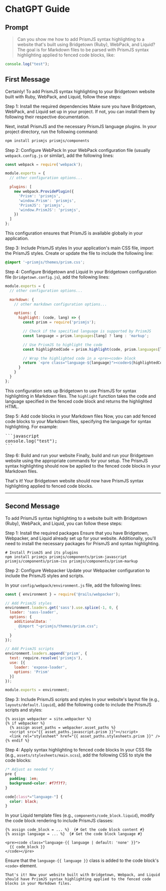 # ChatGPT Guide

## Prompt
> Can you show me how to add PrismJS syntax highlighting to a website that's built using Bridgetown (Ruby), WebPack, and Liquid? The goal is for Markdown files to be parsed with PrismJS syntax highlighting applied to fenced code blocks, like:
>
```js
console.log("test");
```

## First Message
Certainly! To add PrismJS syntax highlighting to your Bridgetown website built with Ruby, WebPack, and Liquid, follow these steps:

Step 1: Install the required dependencies
Make sure you have Bridgetown, WebPack, and Liquid set up in your project. If not, you can install them by following their respective documentation.

Next, install PrismJS and the necessary PrismJS language plugins. In your project directory, run the following command:

```bash
npm install prismjs prismjs/components
```

Step 2: Configure WebPack
In your WebPack configuration file (usually `webpack.config.js` or similar), add the following lines:

```javascript
const webpack = require('webpack');

module.exports = {
  // other configuration options...

  plugins: [
    new webpack.ProvidePlugin({
      'Prism': 'prismjs',
      'window.Prism': 'prismjs',
      'PrismJS': 'prismjs',
      'window.PrismJS': 'prismjs',
    })
  ]
};
```

This configuration ensures that PrismJS is available globally in your application.

Step 3: Include PrismJS styles
In your application's main CSS file, import the PrismJS styles. Create or update the file to include the following line:

```css
@import '~prismjs/themes/prism.css';
```

Step 4: Configure Bridgetown and Liquid
In your Bridgetown configuration file (`bridgetown.config.js`), add the following lines:

```javascript
module.exports = {
  // other configuration options...

  markdown: {
    // other markdown configuration options...

    options: {
      highlight: (code, lang) => {
        const prism = require('prismjs');

        // Check if the specified language is supported by PrismJS
        const language = prism.languages[lang] ? lang : 'markup';

        // Use PrismJS to highlight the code
        const highlightedCode = prism.highlight(code, prism.languages[language], language);

        // Wrap the highlighted code in a <pre><code> block
        return `<pre class="language-${language}"><code>${highlightedCode}</code></pre>`;
      }
    }
  }
};
```

This configuration sets up Bridgetown to use PrismJS for syntax highlighting in Markdown files. The `highlight` function takes the code and language specified in the fenced code block and returns the highlighted HTML.

Step 5: Add code blocks in your Markdown files
Now, you can add fenced code blocks to your Markdown files, specifying the language for syntax highlighting. For example:

<pre lang="markdown">
```javascript
console.log("test");
```
</pre>

Step 6: Build and run your website
Finally, build and run your Bridgetown website using the appropriate commands for your setup. The PrismJS syntax highlighting should now be applied to the fenced code blocks in your Markdown files.

That's it! Your Bridgetown website should now have PrismJS syntax highlighting applied to fenced code blocks.


---

## Second Message

To add PrismJS syntax highlighting to a website built with Bridgetown (Ruby), WebPack, and Liquid, you can follow these steps:

Step 1: Install the required packages
Ensure that you have Bridgetown, Webpacker, and Liquid already set up for your website. Additionally, you'll need to install the necessary packages for PrismJS and syntax highlighting.

```shell
# Install PrismJS and its plugins
npm install prismjs prismjs/components/prism-javascript prismjs/components/prism-css prismjs/components/prism-markup
```

Step 2: Configure Webpacker
Update your Webpacker configuration to include the PrismJS styles and scripts.

In your `config/webpack/environment.js` file, add the following lines:

```javascript
const { environment } = require('@rails/webpacker');

// Add PrismJS styles
environment.loaders.get('sass').use.splice(-1, 0, {
  loader: 'sass-loader',
  options: {
    additionalData: `
      @import "~prismjs/themes/prism.css";
    `
  }
});

// Add PrismJS scripts
environment.loaders.append('prism', {
  test: require.resolve('prismjs'),
  use: [{
    loader: 'expose-loader',
    options: 'Prism'
  }]
});

module.exports = environment;
```

Step 3: Include PrismJS scripts and styles
In your website's layout file (e.g., `layouts/default.liquid`), add the following code to include the PrismJS scripts and styles:

```liquid
{% assign webpacker = site.webpacker %}
{% if webpacker %}
  {% assign asset_paths = webpacker.asset_paths %}
  <script src="{{ asset_paths.javascript.prism }}"></script>
  <link rel="stylesheet" href="{{ asset_paths.stylesheets.prism }}" />
{% endif %}
```

Step 4: Apply syntax highlighting to fenced code blocks
In your CSS file (e.g., `assets/stylesheets/main.scss`), add the following CSS to style the code blocks:

```css
/* Adjust as needed */
pre {
  padding: 1em;
  background-color: #f7f7f7;
}

code[class*="language-"] {
  color: black;
}
```

In your Liquid template files (e.g., `components/code_block.liquid`), modify the code block rendering to include PrismJS classes:

```liquid
{% assign code_block = ... %}  {# Get the code block content #}
{% assign language = ... %}  {# Get the code block language #}

<pre><code class="language-{{ language | default: 'none' }}">
  {{ code_block }}
</code></pre>
```

Ensure that the `language-{{ language }}` class is added to the code block's `<code>` element.

	That's it! Now your website built with Bridgetown, Webpack, and Liquid should have PrismJS syntax highlighting applied to the fenced code blocks in your Markdown files.